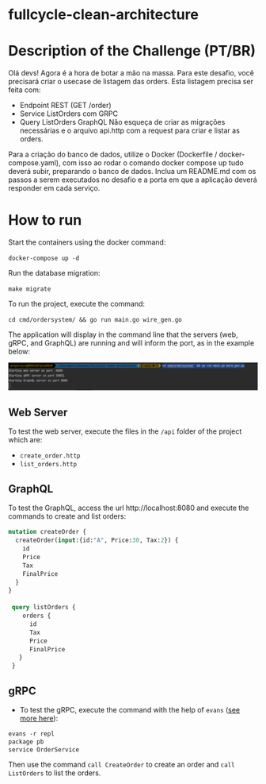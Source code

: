 # fullcycle-clean-architecture

# Description of the Challenge (PT/BR)

Olá devs!
Agora é a hora de botar a mão na massa. Para este desafio, você precisará criar o usecase de listagem das orders.
Esta listagem precisa ser feita com:
- Endpoint REST (GET /order)
- Service ListOrders com GRPC
- Query ListOrders GraphQL
  Não esqueça de criar as migrações necessárias e o arquivo api.http com a request para criar e listar as orders.

Para a criação do banco de dados, utilize o Docker (Dockerfile / docker-compose.yaml), com isso ao rodar o comando docker compose up tudo deverá subir, preparando o banco de dados.
Inclua um README.md com os passos a serem executados no desafio e a porta em que a aplicação deverá responder em cada serviço.

# How to run

Start the containers using the docker command:

`docker-compose up -d`

Run the database migration:

`make migrate`

To run the project, execute the command:

`cd cmd/ordersystem/ && go run main.go wire_gen.go`

The application will display in the command line that the servers (web, gRPC, and GraphQL) are running and will inform the port, as in the example below:

![img.png](img.png)

## Web Server
To test the web server, execute the files in the `/api` folder of the project which are:

- `create_order.http`
- `list_orders.http`

## GraphQL

To test the GraphQL, access the url http://localhost:8080 and execute the commands to create and list orders:
```graphql
mutation createOrder {
  createOrder(input:{id:"A", Price:30, Tax:2}) {
    id
    Price
    Tax
    FinalPrice
  }
}

 query listOrders {
    orders {
      id
      Tax
      Price
      FinalPrice
   }
 }
```

## gRPC

* To test the gRPC, execute the command with the help of `evans` ([see more here](https://evans.syfm.me/)):

```shell
evans -r repl
package pb
service OrderService

```
Then use the command `call CreateOrder` to create an order and `call ListOrders` to list the orders.